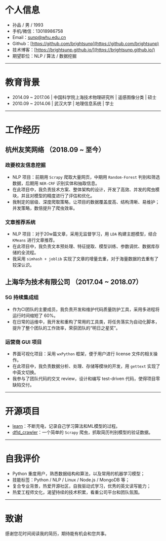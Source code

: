 # 个人信息
- 孙品 / 男 / 1993
- 手机/微信：13018986758
- Email：[sunp@whu.edu.cn](mailto:sunp@whu.edu.cn)
- Github：[https://github.com/brightsunp](https://github.com/brightsunp)
- 技术博客：[https://brightsunp.github.io/](https://brightsunp.github.io/)
- 期望职位：NLP / 算法 / 数据挖掘

---

# 教育背景
- 2014.09 ~ 2017.06 | 中国科学院上海技术物理研究所 | 遥感图像分类 | 硕士
- 2010.09 ~ 2014.06 | 武汉大学 | 地理信息系统 | 学士

---

# 工作经历
## 杭州友笑网络 （2018.09 ~ 至今）
### 政要校友信息挖掘
- NLP 项目：前期用 `Scrapy` 爬取大量网页，中期用 `Random-Forest` 判别和筛选数据，后期用 `NER-CRF` 识别实体和抽取信息。
- 在此项目中，我负责技术方案、整体架构的设计，开发了高效、并发的爬虫模块，并且对模型的精度进行了评估和优化。
- 我制定的层级、深度爬取策略，让项目的数据覆盖度高、结构清晰、易维护；并发策略，数倍提升了爬虫效率。

### 文章推荐系统
- NLP 项目：对于20w篇文章，采用无监督学习，用 `LDA` 构建主题模型，结合 `KMeans` 进行文章推荐。
- 在此项目中，我负责文本预处理、特征提取、模型训练、参数调优、数据库存储的全流程。
- 我采用 `simhash + joblib` 实现了文章的增量去重，对于海量数据的去重有了较深认识。

## 上海华为技术有限公司 （2017.04 ~ 2018.07）
### 5G 持续集成组
- 作为CI团队的主要成员，我负责开发和维护代码质量防护工具，采用多进程将运行时间缩短了 60%。
- 在日常的运维中，我开发和重构了常用的工具类，将任务落实为自动化脚本，提升了整个团队的工作效率，荣获团队的“明日之星奖”。

### 运营商 GUI 项目
- 界面可视化项目：采用 `wxPython` 框架，便于用户进行 license 文件的相关操作。
- 在此项目中，我负责数据分析、处理、存储等模块的开发，用 `gettext` 实现了中英文切换。
- 我参与了团队代码的交叉 review，设计和编写 test-driven 代码，使得项目零缺陷交付。

---

# 开源项目
- [learn](https://github.com/brightsunp/learn)：不断充电，记录自己学习算法和ML模型的过程。
- [dfld_crawler](https://github.com/brightsunp/dfld_crawler)：一个简单的 `Scrapy` 爬虫，抓取简历判别模型的验证数据。

---

# 自我评价
- Python 重度用户，熟悉数据结构和算法，以及常用的机器学习模型；
- 技能标签：Python / NLP / Linux / Node.js / MongoDB 等；
- 复合专业背景，热爱开源社区，自我驱动式学习，优秀的英文读写能力；
- 热爱工程师文化，渴望持续的技术积累，看重公司平台和团队氛围。

---

# 致谢
感谢您花时间阅读我的简历，期待能有机会和您共事。